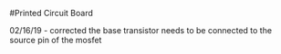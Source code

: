 #Printed Circuit Board

02/16/19 - corrected the base transistor needs to be connected to the source pin of the mosfet
